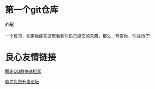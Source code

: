 # 第一个git仓库

#### 介绍

一个练习，如果你能在这里看到你自己提交的东西，那么，恭喜你，你成功了!

 # 良心友情链接

[腾讯QQ群快速检索](http://u.720life.cn/s/8cf73f7c)

[软件免费开发论坛](http://u.720life.cn/s/bbb01dc0)